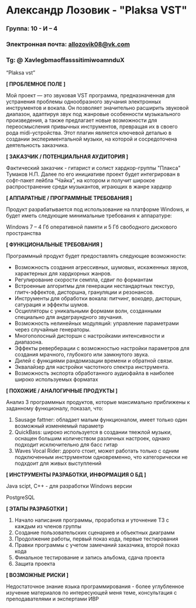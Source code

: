 # Александр Лозовик - "Plaksa VST"

### Группа: 10 - И – 4

### Электронная почта: allozovik08@vk.com

### Tg: @ XavlegbmaoffasssitimiwoamnduX

“Plaksa vst”

**[ ПРОБЛЕМНОЕ ПОЛЕ ]**

Мой проект — это звуковая VST программа, предназначенная для устранения проблемы однообразного звучания электронных инструментов и вокала. Он позволяет значительно расширить звуковой диапазон, адаптируя звук под жанровые особенности музыкального произведения, а также предлагает новые возможности для переосмысления привычных инструментов, превращая их в своего рода midi-устройства. Этот плагин является ключевой деталью в создании экспериментальной музыки, на которой и сосредоточена деятельность заказчика.

**[ ЗАКАЗЧИК / ПОТЕНЦИАЛЬНАЯ АУДИТОРИЯ ]**

Фактический заказчик - гитарист и солист хардкор-группы "Плакса" Тумаков Н.П. Далее по его инициативе проект будет интегрирован в софт-пакет лейбла “Чайка”, на котором и получит широкое распространение среди музыкантов, играющих в жанре хардкор
 
**[ АППАРАТНЫЕ / ПРОГРАММНЫЕ ТРЕБОВАНИЯ ]**

Продукт разрабатывается под использование на платформе Windows, и будет иметь следующие минимальные требования к аппаратуре:

Windows 7 – 4 Гб оперативной памяти и 5 Гб свободного дискового пространства

**[ ФУНКЦИОНАЛЬНЫЕ ТРЕБОВАНИЯ ]**

Программный продукт будет предоставлять следующие возможности:
* Возможность создания агрессивных, шумовых, искаженных звуков, характерных для хардкорных жанров.
*	Регулирование скорости семпла, сдвиг по формантам 
* Встроенные алгоритмы для генерации нестандартных текстур, глитч-эффектов, дисторшна, грануляции и резонансов.
*	Инструменты для обработки вокала: питчинг, вокодер, дисторшн, сатурация и эффекты шумов.
* Осцилляторы с уникальными формами волн, созданными специально для андеграундного звучания.
* Возможность нелинейных модуляций: управление параметрами через случайные генераторы.
*	Многополосный дисторшн с настройками интенсивности и диапазона.
* Эффекты реверберации с возможностью настройки параметров для создания мрачного, глубокого или замкнутого звука.
* Дилей с функциями рандомизации времени и обратной связи.
* Эквалайзер для настройки частотного спектра инструмента.
* Возможность экспорта обработанного аудиофайла в наиболее широко используемых форматах 

 **[ ПОХОЖИЕ / АНАЛОГИЧНЫЕ ПРОДУКТЫ ]**

Анализ 3 программных продуктов, которые максимально приближены к заданному функционалу, показал, что:

1) Sausage fattner: обладает малым функционалом, имеет только один возможный изменяемый параметр
2) QuickBass: широко используется в создании тяежлой музыки, оснащен большим количеством различных настроек, однако подходит исключительно для басс гитар
3) Waves Vocal Rider: дорого стоит, может работать только с одним подключенным инструментом одновременно, что категорически не подхдоит для живых выступлений


**[ ИНСТРУМЕНТЫ РАЗРАБОТКИ, ИНФОРМАЦИЯ О БД ]**

Java scipt, C++ - для разработки Windows версии

PostgreSQL

**[ ЭТАПЫ РАЗРАБОТКИ ]**

1) Начало написания программы, проработка и уточнение ТЗ с каждым из членов группы 
2) Создание пользовательских сценариев и объектных диаграмм 
3) Продолжение работы, первый показ кода, первые тестирования 
4) Правки программы с учетом замечаний заказчика, второй показ кода 
5) Финальное тестирование и запись альбома, сдача проекта 
6) Защита проекта

**[ ВОЗМОЖНЫЕ РИСКИ ]**

Недостаточное знание языка программирования - более углубленное изучение материалов по интересующей меня теме, консультация с преподавателями и экспертами ИВР
